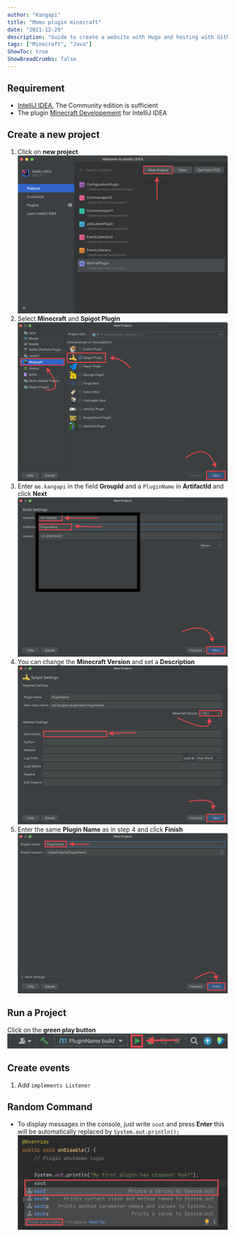 ```yaml
---
author: "Kangapi"
title: "Memo plugin minecraft"
date: "2021-12-29"
description: "Guide to create a website with Hugo and hosting with Github Pages"
tags: ["Minecraft", "Java"]
ShowToc: true
ShowBreadCrumbs: false
---
```


## Requirement

* [IntelliJ IDEA](https://www.jetbrains.com/fr-fr/idea/), The Community edition is sufficient
* The plugin [Minecraft Developement](https://plugins.jetbrains.com/plugin/8327-minecraft-development) for IntelliJ IDEA

## Create a new project

1. Click on **new project**
    ![new-project](images/IntelliJ-main.png)
2. Select **Minecraft** and **Spigot Plugin**
    ![choose-plugin](images/choose-plugin.png)
3. Enter `me.kangapi` in the field **GroupId** and a `PluginName` in **ArtifactId** and click **Next**
    ![build-settings](images/build-settings.png)
4. You can change the **Minecraft Version** and set a **Description**
    ![spigot-settings](images/spigot-settings.png)
5. Enter the same **Plugin Name** as in step 4 and click **Finish**
    ![finish](images/finish.png)

## Run a Project

Click on the **green play button**
    ![run-project](images/run-project.png)

## Create events

1. Add `implements Listener` 

## Random Command

* To display messages in the console, just write `sout` and press **Enter** this will be automatically replaced by `System.out.println();`
    ![sout](images/sout.png)